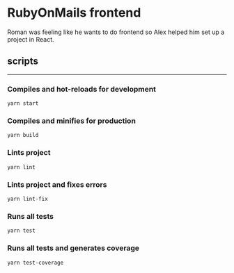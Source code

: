 # RubyOnMails frontend
Roman was feeling like he wants to do frontend so Alex helped him set up a project in React.

## scripts
---

### Compiles and hot-reloads for development
```
yarn start
```

### Compiles and minifies for production
```
yarn build
```
### Lints project
```
yarn lint
```
### Lints project and fixes errors
```
yarn lint-fix
```

### Runs all tests
```
yarn test
```

### Runs all tests and generates coverage
```
yarn test-coverage
```